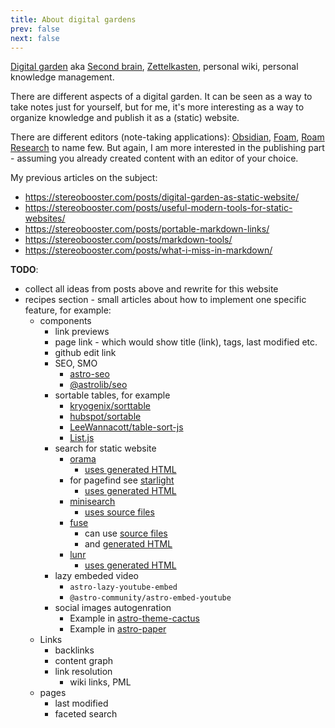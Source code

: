 ```yaml
---
title: About digital gardens
prev: false
next: false
---
```


[Digital garden](https://github.com/MaggieAppleton/digital-gardeners) aka [Second brain](https://www.ssp.sh/brain/), [Zettelkasten](https://en.wikipedia.org/wiki/Zettelkasten), personal wiki, personal knowledge management.

There are different aspects of a digital garden. It can be seen as a way to take notes just for yourself, but for me, it's more interesting as a way to organize knowledge and publish it as a (static) website.

There are different editors (note-taking applications): [Obsidian](https://obsidian.md/), [Foam](https://foambubble.github.io/foam/), [Roam Research](https://roamresearch.com/) to name few. But again, I am more interested in the publishing part - assuming you already created content with an editor of your choice.

My previous articles on the subject:

- https://stereobooster.com/posts/digital-garden-as-static-website/
- https://stereobooster.com/posts/useful-modern-tools-for-static-websites/
- https://stereobooster.com/posts/portable-markdown-links/
- https://stereobooster.com/posts/markdown-tools/
- https://stereobooster.com/posts/what-i-miss-in-markdown/

**TODO**:

- collect all ideas from posts above and rewrite for this website
- recipes section - small articles about how to implement one specific feature, for example:
  - components
    - link previews
    - page link - which would show title (link), tags, last modified etc.
    - github edit link
    - SEO, SMO
      - [astro-seo](https://github.com/jonasmerlin/astro-seo)
      - [@astrolib/seo](https://github.com/onwidget/astrolib/tree/main/packages/seo)
    - sortable tables, for example
      - [kryogenix/sorttable](https://www.kryogenix.org/code/browser/sorttable/)
      - [hubspot/sortable](https://github.hubspot.com/sortable/docs/welcome/)
      - [LeeWannacott/table-sort-js](https://github.com/LeeWannacott/table-sort-js)
      - [List.js](https://listjs.com/examples/table/)
    - search for static website
      - [orama](https://docs.oramasearch.com/open-source/plugins/plugin-astro)
        - [uses generated HTML](https://github.com/oramasearch/orama/blob/main/packages/plugin-astro/src/index.ts)
      - for pagefind see [starlight](https://github.com/withastro/starlight/)
        - [uses generated HTML](https://github.com/withastro/starlight/blob/d2822a1127c622e086ad8877a07adad70d8c3aab/packages/starlight/index.ts#L61-L72)
      - [minisearch](https://github.com/Barnabas/astro-minisearch/)
        - [uses source files](https://github.com/Barnabas/astro-minisearch/blob/main/demo/src/pages/search.json.js#L11-L17)
      - [fuse](https://github.com/johnny-mh/blog2/tree/main/packages/astro-fuse)
        - can use [source files](https://github.com/johnny-mh/blog2/blob/main/packages/astro-fuse/src/basedOnSource.ts)
        - and [generated HTML](https://github.com/johnny-mh/blog2/blob/main/packages/astro-fuse/src/basedOnOutput.ts)
      - [lunr](https://github.com/jackcarey/astro-lunr)
        - [uses generated HTML](https://github.com/jackcarey/astro-lunr/blob/master/src/index.ts)
    - lazy embeded video
      - `astro-lazy-youtube-embed`
      - `@astro-community/astro-embed-youtube`
    - social images autogenration
      - Example in [astro-theme-cactus](https://github.com/chrismwilliams/astro-theme-cactus/blob/main/src/pages/og-image/%5Bslug%5D.png.ts)
      - Example in [astro-paper](https://github.com/satnaing/astro-paper/pull/15/files)
  - Links
    - backlinks
    - content graph
    - link resolution
      - wiki links, PML
  - pages
    - last modified
    - faceted search

